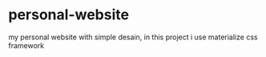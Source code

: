 # personal-website
my personal website with simple desain, in this project i use materialize css framework
